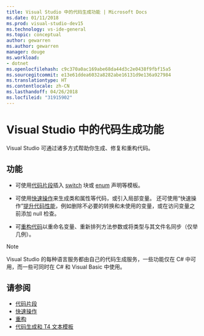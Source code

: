```yaml
---
title: Visual Studio 中的代码生成功能 | Microsoft Docs
ms.date: 01/11/2018
ms.prod: visual-studio-dev15
ms.technology: vs-ide-general
ms.topic: conceptual
author: gewarren
ms.author: gewarren
manager: douge
ms.workload:
- dotnet
ms.openlocfilehash: c9c370a0ac169abe68da44d3c2e0438f9fbf15a5
ms.sourcegitcommit: e13e61ddea6032a8282abe16131d9e136a927984
ms.translationtype: HT
ms.contentlocale: zh-CN
ms.lasthandoff: 04/26/2018
ms.locfileid: "31915902"
---
```

# <a name="code-generation-features-in-visual-studio"></a>Visual Studio 中的代码生成功能

Visual Studio 可通过诸多方式帮助你生成、修复和重构代码。

## <a name="features"></a>功能

- 可使用[代码片段](../ide/code-snippets.md)插入 [switch](/dotnet/csharp/language-reference/keywords/switch) 块或 [enum](/dotnet/csharp/language-reference/keywords/enum) 声明等模板。

- 可使用[快速操作](../ide/quick-actions.md)来生成类和属性等代码，或引入局部变量。 还可使用“快速操作”[提升代码性能](../ide/common-quick-actions.md)，例如删除不必要的转换和未使用的变量，或在访问变量之前添加 null 检查。

- 可[重构代码](../ide/refactoring-in-visual-studio.md)以重命名变量、重新排列方法参数或将类型与其文件名同步（仅举几例）。

> [!NOTE]
> Visual Studio 的每种语言服务都由自己的代码生成服务，一些功能仅在 C# 中可用，而一些可同时在 C# 和 Visual Basic 中使用。

## <a name="see-also"></a>请参阅

- [代码片段](../ide/code-snippets.md)
- [快速操作](../ide/quick-actions.md)
- [重构](../ide/refactoring-in-visual-studio.md)
- [代码生成和 T4 文本模板](../modeling/code-generation-and-t4-text-templates.md)